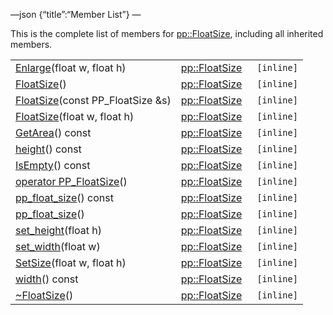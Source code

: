 —json {“title”:“Member List”} —

This is the complete list of members for <a href="/docs/native-client/pepper_beta/cpp/classpp_1_1_float_size/" class="el">pp::FloatSize</a>, including all inherited members.

<table><tbody><tr class="odd"><td><a href="/docs/native-client/pepper_beta/cpp/classpp_1_1_float_size#a080710fed6678c639b1a894e88734fb6" class="el">Enlarge</a>(float w, float h)</td><td><a href="/docs/native-client/pepper_beta/cpp/classpp_1_1_float_size/" class="el">pp::FloatSize</a></td><td><code> [inline]</code></td></tr><tr class="even"><td><a href="/docs/native-client/pepper_beta/cpp/classpp_1_1_float_size#a91414423a7cbbf8351411068bf421dd0" class="el">FloatSize</a>()</td><td><a href="/docs/native-client/pepper_beta/cpp/classpp_1_1_float_size/" class="el">pp::FloatSize</a></td><td><code> [inline]</code></td></tr><tr class="odd"><td><a href="/docs/native-client/pepper_beta/cpp/classpp_1_1_float_size#aa0e0d4226243d988ae0b3deda568b4aa" class="el">FloatSize</a>(const PP_FloatSize &amp;s)</td><td><a href="/docs/native-client/pepper_beta/cpp/classpp_1_1_float_size/" class="el">pp::FloatSize</a></td><td><code> [inline]</code></td></tr><tr class="even"><td><a href="/docs/native-client/pepper_beta/cpp/classpp_1_1_float_size#a9c220e08fee17fc94c0f4be986dced9f" class="el">FloatSize</a>(float w, float h)</td><td><a href="/docs/native-client/pepper_beta/cpp/classpp_1_1_float_size/" class="el">pp::FloatSize</a></td><td><code> [inline]</code></td></tr><tr class="odd"><td><a href="/docs/native-client/pepper_beta/cpp/classpp_1_1_float_size#af853066f332b80b810be32f1b8a53088" class="el">GetArea</a>() const</td><td><a href="/docs/native-client/pepper_beta/cpp/classpp_1_1_float_size/" class="el">pp::FloatSize</a></td><td><code> [inline]</code></td></tr><tr class="even"><td><a href="/docs/native-client/pepper_beta/cpp/classpp_1_1_float_size#a50b992d924016a21b105eb4188498fb5" class="el">height</a>() const</td><td><a href="/docs/native-client/pepper_beta/cpp/classpp_1_1_float_size/" class="el">pp::FloatSize</a></td><td><code> [inline]</code></td></tr><tr class="odd"><td><a href="/docs/native-client/pepper_beta/cpp/classpp_1_1_float_size#a0528086304774d3024798a42ec559e79" class="el">IsEmpty</a>() const</td><td><a href="/docs/native-client/pepper_beta/cpp/classpp_1_1_float_size/" class="el">pp::FloatSize</a></td><td><code> [inline]</code></td></tr><tr class="even"><td><a href="/docs/native-client/pepper_beta/cpp/classpp_1_1_float_size#afb9299a590c01b087093f6ed92851e34" class="el">operator PP_FloatSize</a>()</td><td><a href="/docs/native-client/pepper_beta/cpp/classpp_1_1_float_size/" class="el">pp::FloatSize</a></td><td><code> [inline]</code></td></tr><tr class="odd"><td><a href="/docs/native-client/pepper_beta/cpp/classpp_1_1_float_size#a7b6927a68a34300dd387e1c1a88f1ba1" class="el">pp_float_size</a>() const</td><td><a href="/docs/native-client/pepper_beta/cpp/classpp_1_1_float_size/" class="el">pp::FloatSize</a></td><td><code> [inline]</code></td></tr><tr class="even"><td><a href="/docs/native-client/pepper_beta/cpp/classpp_1_1_float_size#ad498f68d6cdef2b82d36e86186b0dea8" class="el">pp_float_size</a>()</td><td><a href="/docs/native-client/pepper_beta/cpp/classpp_1_1_float_size/" class="el">pp::FloatSize</a></td><td><code> [inline]</code></td></tr><tr class="odd"><td><a href="/docs/native-client/pepper_beta/cpp/classpp_1_1_float_size#ae97846a7d14b1c512908672277ea651c" class="el">set_height</a>(float h)</td><td><a href="/docs/native-client/pepper_beta/cpp/classpp_1_1_float_size/" class="el">pp::FloatSize</a></td><td><code> [inline]</code></td></tr><tr class="even"><td><a href="/docs/native-client/pepper_beta/cpp/classpp_1_1_float_size#a1ba0848cf46407dbd38faae98066d19b" class="el">set_width</a>(float w)</td><td><a href="/docs/native-client/pepper_beta/cpp/classpp_1_1_float_size/" class="el">pp::FloatSize</a></td><td><code> [inline]</code></td></tr><tr class="odd"><td><a href="/docs/native-client/pepper_beta/cpp/classpp_1_1_float_size#add235ac4ae08be3c14b3a0033e97b470" class="el">SetSize</a>(float w, float h)</td><td><a href="/docs/native-client/pepper_beta/cpp/classpp_1_1_float_size/" class="el">pp::FloatSize</a></td><td><code> [inline]</code></td></tr><tr class="even"><td><a href="/docs/native-client/pepper_beta/cpp/classpp_1_1_float_size#a0d6da88f00641c03bac5719e70120f60" class="el">width</a>() const</td><td><a href="/docs/native-client/pepper_beta/cpp/classpp_1_1_float_size/" class="el">pp::FloatSize</a></td><td><code> [inline]</code></td></tr><tr class="odd"><td><a href="/docs/native-client/pepper_beta/cpp/classpp_1_1_float_size#aa84f34b811eaa0d1df9df3e45ffcad62" class="el">~FloatSize</a>()</td><td><a href="/docs/native-client/pepper_beta/cpp/classpp_1_1_float_size/" class="el">pp::FloatSize</a></td><td><code> [inline]</code></td></tr></tbody></table>
